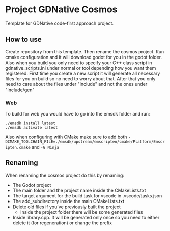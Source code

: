 # Project GDNative Cosmos
Template for GDNative code-first approach project.

## How to use
Create repository from this template. Then rename the cosmos project. Run cmake configuration and it will download godot for you in the godot folder. Also when you build you only need to specify your C++ class script in gdnative_scripts.ini under normal or tool depending how you want them registered. First time you create a new script it will generate all necessary files for you on build so no need to worry about that. After that you only need to care about the files under "include" and not the ones under "include/gen"

### Web

To build for web you would have to go into the emsdk folder and run:

```
./emsdk install latest
./emsdk activate latest
```

Also when configuring with CMake make sure to add both ```-DCMAKE_TOOLCHAIN_FILE=./emsdk/upstream/emscripten/cmake/Platform/Emscripten.cmake``` and ```-G Ninja```

## Renaming

When renaming the cosmos project do this by renaming:
- The Godot project
- The main folder and the project name inside the CMakeLists.txt
- The target argument for the build task for vscode in .vscode/tasks.json
- The add_subdirectory inside the main CMakeLists.txt
- Delete old files if you've previously built the project
    - Inside the project folder there will be some generated files
- Inside library.cpp. It will be generated only once so you need to either delete it (for regeneration) or change the prefix

